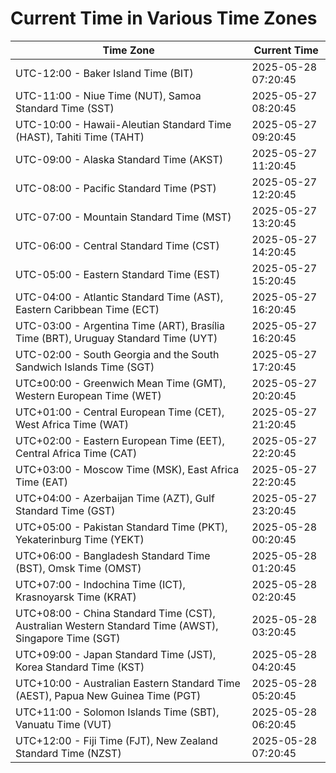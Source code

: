 # Current Time in Various Time Zones

| Time Zone | Current Time |
|-----------|--------------|
| UTC-12:00 - Baker Island Time (BIT) | 2025-05-28 07:20:45 |
| UTC-11:00 - Niue Time (NUT), Samoa Standard Time (SST) | 2025-05-27 08:20:45 |
| UTC-10:00 - Hawaii-Aleutian Standard Time (HAST), Tahiti Time (TAHT) | 2025-05-27 09:20:45 |
| UTC-09:00 - Alaska Standard Time (AKST) | 2025-05-27 11:20:45 |
| UTC-08:00 - Pacific Standard Time (PST) | 2025-05-27 12:20:45 |
| UTC-07:00 - Mountain Standard Time (MST) | 2025-05-27 13:20:45 |
| UTC-06:00 - Central Standard Time (CST) | 2025-05-27 14:20:45 |
| UTC-05:00 - Eastern Standard Time (EST) | 2025-05-27 15:20:45 |
| UTC-04:00 - Atlantic Standard Time (AST), Eastern Caribbean Time (ECT) | 2025-05-27 16:20:45 |
| UTC-03:00 - Argentina Time (ART), Brasília Time (BRT), Uruguay Standard Time (UYT) | 2025-05-27 16:20:45 |
| UTC-02:00 - South Georgia and the South Sandwich Islands Time (SGT) | 2025-05-27 17:20:45 |
| UTC±00:00 - Greenwich Mean Time (GMT), Western European Time (WET) | 2025-05-27 20:20:45 |
| UTC+01:00 - Central European Time (CET), West Africa Time (WAT) | 2025-05-27 21:20:45 |
| UTC+02:00 - Eastern European Time (EET), Central Africa Time (CAT) | 2025-05-27 22:20:45 |
| UTC+03:00 - Moscow Time (MSK), East Africa Time (EAT) | 2025-05-27 22:20:45 |
| UTC+04:00 - Azerbaijan Time (AZT), Gulf Standard Time (GST) | 2025-05-27 23:20:45 |
| UTC+05:00 - Pakistan Standard Time (PKT), Yekaterinburg Time (YEKT) | 2025-05-28 00:20:45 |
| UTC+06:00 - Bangladesh Standard Time (BST), Omsk Time (OMST) | 2025-05-28 01:20:45 |
| UTC+07:00 - Indochina Time (ICT), Krasnoyarsk Time (KRAT) | 2025-05-28 02:20:45 |
| UTC+08:00 - China Standard Time (CST), Australian Western Standard Time (AWST), Singapore Time (SGT) | 2025-05-28 03:20:45 |
| UTC+09:00 - Japan Standard Time (JST), Korea Standard Time (KST) | 2025-05-28 04:20:45 |
| UTC+10:00 - Australian Eastern Standard Time (AEST), Papua New Guinea Time (PGT) | 2025-05-28 05:20:45 |
| UTC+11:00 - Solomon Islands Time (SBT), Vanuatu Time (VUT) | 2025-05-28 06:20:45 |
| UTC+12:00 - Fiji Time (FJT), New Zealand Standard Time (NZST) | 2025-05-28 07:20:45 |
